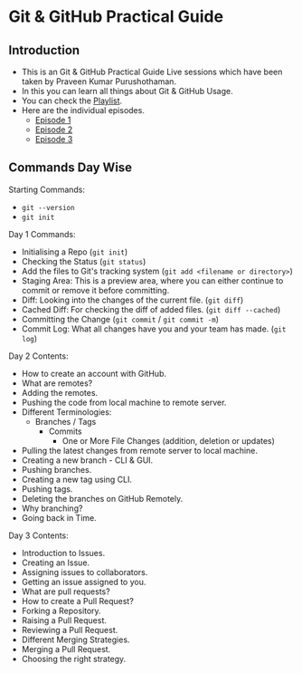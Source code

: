 # Git & GitHub Practical Guide

## Introduction

- This is an Git & GitHub Practical Guide Live sessions which have been taken by Praveen Kumar Purushothaman.
- In this you can learn all things about Git & GitHub Usage.
- You can check the [Playlist](https://rb.gy/ouhdxs).
- Here are the individual episodes.
  - [Episode 1](https://rb.gy/mcwako)
  - [Episode 2](https://rb.gy/p9gnds)
  - [Episode 3](https://rb.gy/spmr5j)

## Commands Day Wise

Starting Commands:

- `git --version`
- `git init`

Day 1 Commands:

- Initialising a Repo (`git init`)
- Checking the Status (`git status`)
- Add the files to Git's tracking system (`git add <filename or directory>`)
- Staging Area: This is a preview area, where you can either continue to commit or remove it before committing.
- Diff: Looking into the changes of the current file. (`git diff`)
- Cached Diff: For checking the diff of added files. (`git diff --cached`)
- Committing the Change (`git commit` / `git commit -m`)
- Commit Log: What all changes have you and your team has made. (`git log`)

Day 2 Contents:

- How to create an account with GitHub.
- What are remotes?
- Adding the remotes.
- Pushing the code from local machine to remote server.
- Different Terminologies:
  - Branches / Tags
    - Commits
      - One or More File Changes (addition, deletion or updates)
- Pulling the latest changes from remote server to local machine.
- Creating a new branch - CLI & GUI.
- Pushing branches.
- Creating a new tag using CLI.
- Pushing tags.
- Deleting the branches on GitHub Remotely.
- Why branching?
- Going back in Time.

Day 3 Contents:

- Introduction to Issues.
- Creating an Issue.
- Assigning issues to collaborators.
- Getting an issue assigned to you.
- What are pull requests?
- How to create a Pull Request?
- Forking a Repository.
- Raising a Pull Request.
- Reviewing a Pull Request.
- Different Merging Strategies.
- Merging a Pull Request.
- Choosing the right strategy.
